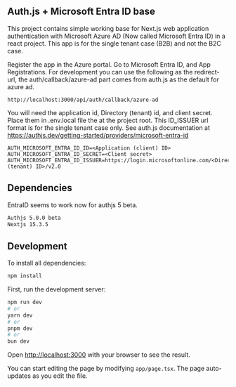 
## Auth.js + Microsoft Entra ID base

This project contains simple working base for Next.js web application authentication with Microsoft Azure AD (Now called Microsoft Entra ID) in a react project. This app is for the single tenant case (B2B) and not the B2C case.

Register the app in the Azure portal. Go to Microsoft Entra ID, and App Registrations. For development you can use the following as the redirect-url, the auth/callback/azure-ad part comes from auth.js as the default for azure ad.
```
http://localhost:3000/api/auth/callback/azure-ad 
```

You will need the application id, Directory (tenant) id, and client secret. Place them in .env.local file the at the project root. This ID_ISSUER url format is for the single tenant case only. See auth.js documentation at https://authjs.dev/getting-started/providers/microsoft-entra-id

```
AUTH_MICROSOFT_ENTRA_ID_ID=<Application (client) ID>
AUTH_MICROSOFT_ENTRA_ID_SECRET=<Client secret>
AUTH_MICROSOFT_ENTRA_ID_ISSUER=https://login.microsoftonline.com/<Directory (tenant) ID>/v2.0
```

## Dependencies

EntraID seems to work now for authjs 5 beta.

```bash
Authjs 5.0.0 beta
Nextjs 15.3.5
```

## Development

To install all dependencies:

```bash
npm install
```

First, run the development server:

```bash
npm run dev
# or
yarn dev
# or
pnpm dev
# or
bun dev
```

Open [http://localhost:3000](http://localhost:3000) with your browser to see the result.

You can start editing the page by modifying `app/page.tsx`. The page auto-updates as you edit the file.

